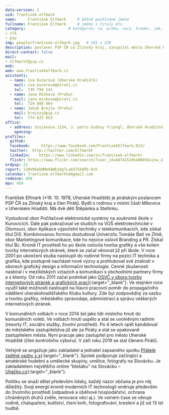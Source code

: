 ```yaml
---
data-version: 2
uid: frantisek.elfmark
name:     František Elfmark  	# běžně používáné jméno
fullname: František Elfmark  	# jméno s tituly etc.
category:                 	# kategorie: rp, praha, vary, hradec, jmk, senat
- zlk
- psp
img: people/frantisek-elfmark.jpg   # 165 x 220
description: poslanec PSP ČR za Zlínský kraj, zatupitel města Uherské Hradiště            	# kratký popis, max 160 znaků
direct-contact: false
mail:
- elfmarkf@psp.cz
mob:	  
web: www.frantisekelfmark.cz
asistenti:
  - name: Iva Kučerová (Uherské Hradiště)
    mail: iva.kucerova@pirati.cz
    tel:  735 794 141
  - name: Jana Míšková (Praha)
    mail: jana.miskova@pirati.cz
    tel:  724 888 664
  - name: Jakub Brejša (Praha)
    mail: brejsaj@psp.cz
    tel:  774 623 653
office: 
  - address: Stojanova 1334, 3. patro budovy Triangl, Uherské Hradiště
    opening: 
profiles:
  github:       
  facebook:     https://www.facebook.com/FrantisekElfmark.DiS/
  twitter: 	http://twitter.com/ElfmarkF
  linkedin:    https://www.linkedin.com/in/frantisek-elfmark/
  flickr: https://www.flickr.com/search/?user_id=68741528%40N03&view_all=1&text=Elfmark
ordpsp: 21
report: 12HV0kbkNMm9AWEyOg7LaX47S6APb-9vk
calendar: frantisek.elfmark%40gmail.com
redmine: 459
mpv: 459
---
```


František Elfmark (*19. 10. 1978, Uherské Hradiště) je pirátským poslancem PSP ČR za Zlínský kraj a člen Pirátů. Bydlí s rodinou v místní části Míkovice v Uherském Hradišti. Má dvě děti Štěpánka a Stellinku.

Vystudoval obor Počítačové elektronické systémy na soukromé škole v Kunovicích. Dále pak pokračoval ve studiích na VOŠ elektrotechnické v Olomouci, obor Aplikace výpočetní techniky v telekomunikacích, kde získal titul DiS. Kombinovanou formou dostudoval Univerzitu Tomáše Bati ve Zlíně, obor Marketingové komunikace, kde ho nejvíce oslovil Branding a PR. Získal titul Bc.
Kromě IT prostředí ho po škole oslovila tvorba grafiky a vše kolem tvorby internetových stránek, které se začal věnovat již při škole. V roce 2001 po ukončení studia nastoupil do rodinné firmy na pozici IT technika a grafika, kde postupně nacházel nové výzvy a prohluboval své znalosti v oborech grafický design a informační technologie. Cenné zkušenosti nasbíral i v mezilidských vztazích a komunikaci s obchodními partnery firmy a s klienty. Od roku 2011 začal podnikat jako [OSVČ v oboru tvorby internetových stránek a grafických prací](https://www.elfmarkag.cz/){:target="_blank"}. Ve stejném roce využil také možnosti nastoupit na hlavní pracovní poměr do propagačního oddělení uherskohradišťského Klubu kultury. Zde byl zodpovědný za sazbu a tvorbu grafiky, městského zpravodaje, administraci a správu veškerých internetových stránek.

V komunálních volbách v roce 2014 šel jako lídr místního hnutí do komunálních voleb. Ve volbách hnutí uspělo a stal se uvolněným radním (resorty IT, sociální služby, životní prostředí). Po 4 letech opět kandidoval do městského zastupitelstva již ale za Piráty a stal se opakovaně zastupitelem města. Nyní pracuje jako zastupitel pro město Uherské Hradiště (člen kontrolního výboru). V září roku 2019 se stal členem Pirátů.

Veřejně se angažuje jako zakladatel a jednatel zapsaného spolku [Přátelé zpětné vazby z.s](http://www.klubpzv.cz/){:target="_blank"}. Spolek podporuje začínající a amatérské hudební a umělecké skupiny, umělce, fotografy na Slovácku. Je zakladatelem největšího online “blešáku” na Slovácku – [Uháčko.cz](https://www.uhacko.cz){:target="_blank"}.

Politiku se snaží dělat především lidsky, každý názor občana je pro něj důležitý. Svoji energii kromě moderních IT technologií směruje především do životního prostředí (odpadové a oběhové hospodářství, ochrana chráněných druhů zvěře, renovace věcí aj.). Ve volném čase se věnuje rodině, chalupaření, kutilství, čtení knih, fotografování, kreslení a již od 13 let hudbě.
